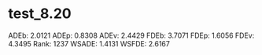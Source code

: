 # test_8.20

ADEb: 2.0121
ADEp: 0.8308
ADEv: 2.4429
FDEb: 3.7071
FDEp: 1.6056
FDEv: 4.3495
Rank: 1237
WSADE: 1.4131
WSFDE: 2.6167